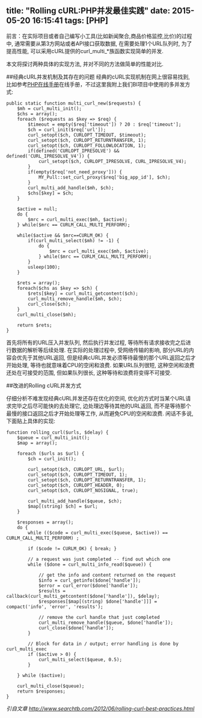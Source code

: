 title: "Rolling cURL:PHP并发最佳实践"
date: 2015-05-20 16:15:41
tags: [PHP]
---
前言：在实际项目或者自己编写小工具(比如新闻聚合,商品价格监控,比价)的过程中, 通常需要从第3方网站或者API接口获取数据, 在需要处理1个URL队列时, 为了提高性能, 可以采用cURL提供的curl_multi_*族函数实现简单的并发.

本文将探讨两种具体的实现方法, 并对不同的方法做简单的性能对比.
<!-- more -->
##经典cURL并发机制及其存在的问题
经典的cURL实现机制在网上很容易找到, 比如参考[PHP在线手册](http://php.net/manual/en/function.curl-multi-init.php)在线手册，不过这里我附上我们BI项目中使用的多并发方式:

	public static function multi_curl_new($requests) {
		$mh = curl_multi_init();
		$chs = array();
		foreach ($requests as $key => $req) {
			$timeout = empty($req['timeout']) ? 20 : $req['timeout'];
			$ch = curl_init($req['url']);
			curl_setopt($ch, CURLOPT_TIMEOUT, $timeout);
			curl_setopt($ch, CURLOPT_RETURNTRANSFER, 1);
			curl_setopt($ch, CURLOPT_FOLLOWLOCATION, 1);
			if(defined('CURLOPT_IPRESOLVE') && defined('CURL_IPRESOLVE_V4')) {
				curl_setopt($ch, CURLOPT_IPRESOLVE, CURL_IPRESOLVE_V4);
			}
			if(empty($req['not_need_proxy'])) {
				MY_Pull::set_curl_proxy($req['big_app_id'], $ch);
			}
			curl_multi_add_handle($mh, $ch);
			$chs[$key] = $ch;
		}
		
		$active = null;
		do {
			$mrc = curl_multi_exec($mh, $active);
		} while($mrc == CURLM_CALL_MULTI_PERFORM);
		
		while($active && $mrc==CURLM_OK) {
			if(curl_multi_select($mh) != -1) {
				do {
					$mrc = curl_multi_exec($mh, $active);
				} while($mrc == CURLM_CALL_MULTI_PERFORM);
			}
			usleep(100);
		}
		
		$rets = array();
		foreach($chs as $key => $ch) {
			$rets[$key] = curl_multi_getcontent($ch);
			curl_multi_remove_handle($mh, $ch);
			curl_close($ch);
		}
		curl_multi_close($mh);
		
		return $rets;
	}

首先将所有的URL压入并发队列, 然后执行并发过程, 等待所有请求接收完之后进行数据的解析等后续处理. 在实际的处理过程中, 受网络传输的影响, 部分URL的内容会优先于其他URL返回, 但是经典cURL并发必须等待最慢的那个URL返回之后才开始处理, 等待也就意味着CPU的空闲和浪费. 如果URL队列很短, 这种空闲和浪费还处在可接受的范围, 但如果队列很长, 这种等待和浪费将变得不可接受.

##改进的Rolling cURL并发方式

仔细分析不难发现经典cURL并发还存在优化的空间, 优化的方式时当某个URL请求完毕之后尽可能快的去处理它, 边处理边等待其他的URL返回, 而不是等待那个最慢的接口返回之后才开始处理等工作, 从而避免CPU的空闲和浪费. 闲话不多说, 下面贴上具体的实现:

	function rolling_curl($urls, $delay) {
		$queue = curl_multi_init();
		$map = array();
	
		foreach ($urls as $url) {
			$ch = curl_init();
	
			curl_setopt($ch, CURLOPT_URL, $url);
			curl_setopt($ch, CURLOPT_TIMEOUT, 1);
			curl_setopt($ch, CURLOPT_RETURNTRANSFER, 1);
			curl_setopt($ch, CURLOPT_HEADER, 0);
			curl_setopt($ch, CURLOPT_NOSIGNAL, true);
	
			curl_multi_add_handle($queue, $ch);
			$map[(string) $ch] = $url;
		}
	
		$responses = array();
		do {
			while (($code = curl_multi_exec($queue, $active)) == CURLM_CALL_MULTI_PERFORM) ;
	
			if ($code != CURLM_OK) { break; }
	
			// a request was just completed -- find out which one
			while ($done = curl_multi_info_read($queue)) {
	
				// get the info and content returned on the request
				$info = curl_getinfo($done['handle']);
				$error = curl_error($done['handle']);
				$results = callback(curl_multi_getcontent($done['handle']), $delay);
				$responses[$map[(string) $done['handle']]] = compact('info', 'error', 'results');
	
				// remove the curl handle that just completed
				curl_multi_remove_handle($queue, $done['handle']);
				curl_close($done['handle']);
			}
	
			// Block for data in / output; error handling is done by curl_multi_exec
			if ($active > 0) {
				curl_multi_select($queue, 0.5);
			}
	
		} while ($active);
	
		curl_multi_close($queue);
		return $responses;
	}

*引自文章 http://www.searchtb.com/2012/06/rolling-curl-best-practices.html*